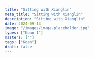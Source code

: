```yaml
---
title: "Sitting with Xianglin"
meta_title: "Sitting with Xianglin"
description: "Sitting with Xianglin"
date: 2024-09-13
image: "/images/image-placeholder.jpg"
types: ["Koan 1"]
masters: [""]
tags: ["Koan"]
draft: false
---
```


